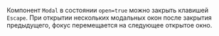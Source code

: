 Компонент `Modal` в состоянии `open=true` можно закрыть клавишей `Escape`. 
При открытии нескольких модальных окон после закрытия предыдущего, фокус перемещается на следующее открытое окно.
